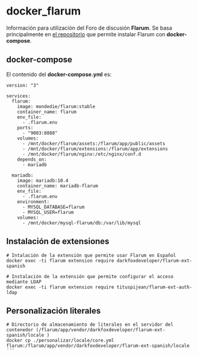 # docker_flarum

Información para utilización del Foro de discusión **Flarum**. Se basa principalmente en [el repositorio](https://github.com/mondediefr/docker-flarum) que permite instalar Flarum con **docker-compose**.

## docker-compose
El contenido del **docker-compose.yml** es:
```
version: "3"

services:
  flarum:
    image: mondedie/flarum:stable
    container_name: flarum
    env_file:
      - .flarum.env
    ports:
      - "9003:8888"
    volumes:
      - /mnt/docker/flarum/assets:/flarum/app/public/assets
      - /mnt/docker/flarum/extensions:/flarum/app/extensions
      - /mnt/docker/flarum/nginx:/etc/nginx/conf.d
    depends_on:
      - mariadb

  mariadb:
    image: mariadb:10.4
    container_name: mariadb-flarum
    env_file:
      - .flarum.env
    environment:
      - MYSQL_DATABASE=flarum
      - MYSQL_USER=flarum
    volumes:
      - /mnt/docker/mysql-flarum/db:/var/lib/mysql
```

## Instalación de extensiones

```
# Intalación de la extensión que permite usar Flarum en Español
docker exec -ti flarum extension require darkfoxdeveloper/flarum-ext-spanish

# Instalación de la extensión que permite configurar el acceso mediante LDAP
docker exec -ti flarum extension require tituspijean/flarum-ext-auth-ldap
```

## Personalización literales
```
# Directorio de almacenamiento de literales en el servidor del contenedor (/flarum/app/vendor/darkfoxdeveloper/flarum-ext-spanish/locale )
docker cp ./personalizar/locale/core.yml flarum:/flarum/app/vendor/darkfoxdeveloper/flarum-ext-spanish/locale
´´´
